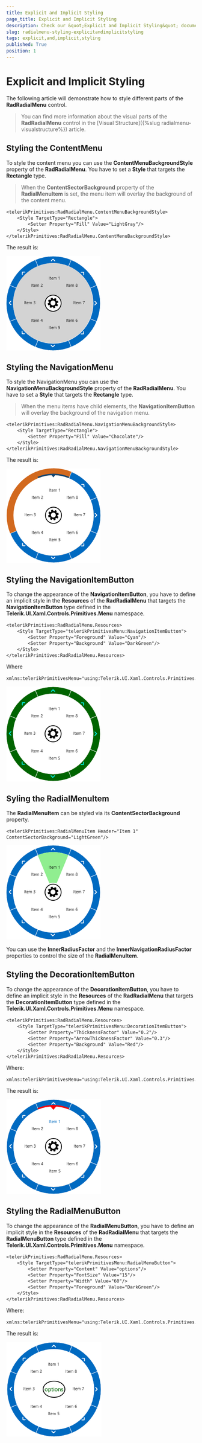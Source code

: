 ```yaml
---
title: Explicit and Implicit Styling
page_title: Explicit and Implicit Styling
description: Check our &quot;Explicit and Implicit Styling&quot; documentation article for RadRadialMenu for UWP control.
slug: radialmenu-styling-explicitandimplicitstyling
tags: explicit,and,implicit,styling
published: True
position: 1
---
```


# Explicit and Implicit Styling

The following article will demonstrate how to style different parts of the **RadRadialMenu** control.

>You can find more information about the visual parts of the **RadRadialMenu** control in the
[Visual Structure]({%slug radialmenu-visualstructure%}) article.

## Styling the ContentMenu

To style the content menu you can use the **ContentMenuBackgroundStyle** property of the **RadRadialMenu**. You have to set a **Style** that targets the **Rectangle** type.

>When the **ContentSectorBackground** property of the **RadialMenuItem** is set, the menu item will overlay the background of the content menu.

	<telerikPrimitives:RadRadialMenu.ContentMenuBackgroundStyle>
	    <Style TargetType="Rectangle">
	        <Setter Property="Fill" Value="LightGray"/>
	    </Style>
	</telerikPrimitives:RadRadialMenu.ContentMenuBackgroundStyle>

The result is:

![Radial Menu-Content Menu Background Style](images/ExplicitStyling/RadialMenu-ContentMenuBackgroundStyle.png)

## Styling the NavigationMenu

To style the NavigationMenu you can use the **NavigationMenuBackgroundStyle** property of the **RadRadialMenu**. You have to set a **Style** that targets the **Rectangle** type.

>When the menu items have child elements, the **NavigationItemButton** will overlay the background of the navigation menu.

	<telerikPrimitives:RadRadialMenu.NavigationMenuBackgroundStyle>
	    <Style TargetType="Rectangle">
	        <Setter Property="Fill" Value="Chocolate"/>
	    </Style>
	</telerikPrimitives:RadRadialMenu.NavigationMenuBackgroundStyle>

The result is:

![Radial Menu-Navigation Menu Background Style](images/ExplicitStyling/RadialMenu-NavigationMenuBackgroundStyle.png)

## Styling the NavigationItemButton

To change the appearance of the **NavigationItemButton**, you have to define an implicit style in the **Resources** of the **RadRadialMenu** that targets the **NavigationItemButton** type defined in the **Telerik.UI.Xaml.Controls.Primitives.Menu** namespace.

	<telerikPrimitives:RadRadialMenu.Resources>
	    <Style TargetType="telerikPrimitivesMenu:NavigationItemButton">
	        <Setter Property="Foreground" Value="Cyan"/>
	        <Setter Property="Background" Value="DarkGreen"/>
	    </Style>
	</telerikPrimitives:RadRadialMenu.Resources>

Where

	xmlns:telerikPrimitivesMenu="using:Telerik.UI.Xaml.Controls.Primitives.Menu"

![Radial Menu-Navigation Button](images/ExplicitStyling/RadialMenu-NavigationButton.png)

## Syling the RadialMenuItem

The **RadialMenuItem** can be styled via its **ContentSectorBackground** property.

	<telerikPrimitives:RadialMenuItem Header="Item 1" ContentSectorBackground="LightGreen"/>

![Radial Menu-Content Sector Background](images/ExplicitStyling/RadialMenu-ContentSectorBackground.png)

You can use the **InnerRadiusFactor** and the **InnerNavigationRadiusFactor** properties to control the size of the **RadialMenuItem**.

## Styling the DecorationItemButton

To change the appearance of the **DecorationItemButton**, you have to define an implicit style in the **Resources** of the **RadRadialMenu** that targets the **DecorationItemButton** type defined in the **Telerik.UI.Xaml.Controls.Primitives.Menu** namespace.

	<telerikPrimitives:RadRadialMenu.Resources>
	    <Style TargetType="telerikPrimitivesMenu:DecorationItemButton">
	        <Setter Property="ThicknessFactor" Value="0.2"/>
	        <Setter Property="ArrowThicknessFactor" Value="0.3"/>
	        <Setter Property="Background" Value="Red"/>
	    </Style>
	</telerikPrimitives:RadRadialMenu.Resources>

Where:

	xmlns:telerikPrimitivesMenu="using:Telerik.UI.Xaml.Controls.Primitives.Menu"

The result is:

![Radial Menu-Decoration Item Button](images/ExplicitStyling/RadialMenu-DecorationItemButton.png)

## Styling the RadialMenuButton

To change the appearance of the **RadialMenuButton**, you have to define an implicit style in the **Resources** of the **RadRadialMenu** that targets the **RadialMenuButton** type defined in the **Telerik.UI.Xaml.Controls.Primitives.Menu** namespace.

	<telerikPrimitives:RadRadialMenu.Resources>
	    <Style TargetType="telerikPrimitivesMenu:RadialMenuButton">
	        <Setter Property="Content" Value="options"/>
	        <Setter Property="FontSize" Value="15"/>
	        <Setter Property="Width" Value="60"/>
	        <Setter Property="Foreground" Value="DarkGreen"/>
	    </Style>
	</telerikPrimitives:RadRadialMenu.Resources>

Where:

	xmlns:telerikPrimitivesMenu="using:Telerik.UI.Xaml.Controls.Primitives.Menu"

The result is:

![Radial Menu-Radial Menu Button](images/ExplicitStyling/RadialMenu-RadialMenuButton.png)
